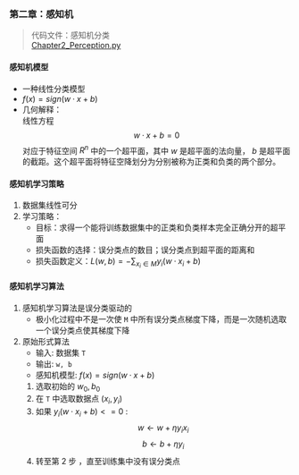 ### 第二章：感知机
> 代码文件：感知机分类 \
> [Chapter2_Perception.py](../Chapter2_Perception.py)

#### 感知机模型
- 一种线性分类模型
- $f(x) = sign(w·x + b)$
- 几何解释：    
    线性方程 $$w·x + b = 0$$ 对应于特征空间 $R^{n}$ 中的一个超平面，其中 $w$ 是超平面的法向量， $b$ 是超平面的截距。这个超平面将特征空降划分为分别被称为正类和负类的两个部分。

#### 感知机学习策略
1. 数据集线性可分
1. 学习策略：
    - 目标：求得一个能将训练数据集中的正类和负类样本完全正确分开的超平面
    - 损失函数的选择：误分类点的数目；误分类点到超平面的距离和
    - 损失函数定义：$L(w,b) = -\sum_{x_i \in M} y_i(w·x_i + b)$

#### 感知机学习算法
1. 感知机学习算法是误分类驱动的
    - 极小化过程中不是一次使 `M` 中所有误分类点梯度下降，而是一次随机选取一个误分类点使其梯度下降
1. 原始形式算法
    - 输入: 数据集 `T`
    - 输出: `w, b`
    - 感知机模型: $f(x) = sign(w·x + b)$
    1. 选取初始的 $w_0, b_0$
    1. 在 `T` 中选取数据点 $(x_i, y_i)$
    1. 如果 $y_i(w·x_i + b) <= 0$ : $$w \gets w+ \eta y_{i}x_{i}$$ $$b \gets b+ \eta y_{i}$$
    1. 转至第 2 步 ，直至训练集中没有误分类点
  
